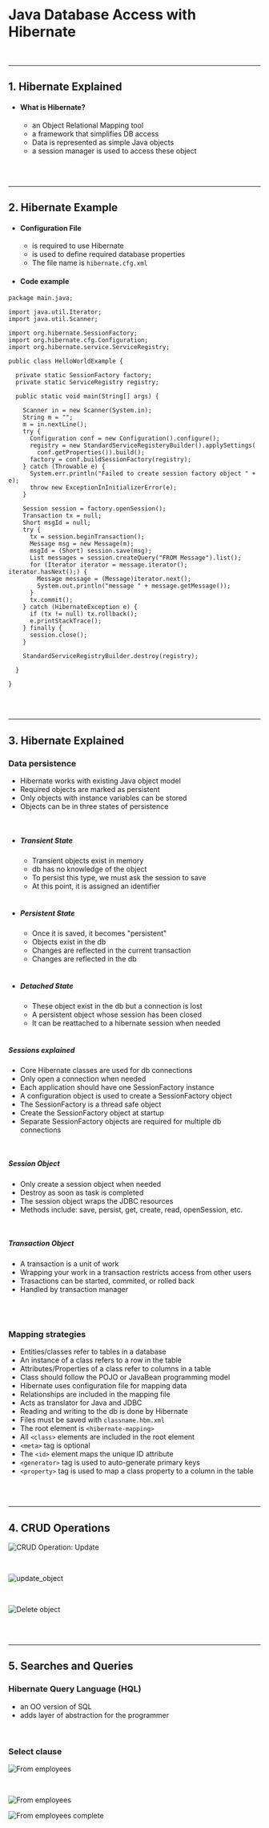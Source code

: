 # Java Database Access with Hibernate

<br>

---
## 1. Hibernate Explained
- #### What is Hibernate?
  * an Object Relational Mapping tool
  * a framework that simplifies DB access
  * Data is represented as simple Java objects
  * a session manager is used to access these object

<br><br>

---
## 2. Hibernate Example
- #### Configuration File
  * is required to use Hibernate
  * is used to define required database properties
  * The file name is `hibernate.cfg.xml`

- #### Code example

```
package main.java;

import java.util.Iterator;
import java.util.Scanner;

import org.hibernate.SessionFactory;
import org.hibernate.cfg.Configuration;
import org.hibernate.service.ServiceRegistry;

public class HelloWorldExample {

  private static SessionFactory factory;
  private static ServiceRegistry registry;

  public static void main(String[] args) {
    
    Scanner in = new Scanner(System.in);
    String m = "";
    m = in.nextLine();
    try {
      Configuration conf = new Configuration().configure();
      registry = new StandardServiceRegisteryBuilder().applySettings(
        conf.getProperties()).build();
      factory = conf.buildSessionFactory(registry);
    } catch (Throwable e) {
      System.err.println("Failed to create session factory object " + e);
      throw new ExceptionInInitializerError(e);
    }
    
    Session session = factory.openSession();
    Transaction tx = null;
    Short msgId = null;
    try {
      tx = session.beginTransaction();
      Message msg = new Message(m);
      msgId = (Short) session.save(msg);
      List messages = session.createQuery("FROM Message").list();
      for (Iterator iterator = message.iterator(); iterator.hasNext();) {
        Message message = (Message)iterator.next();
        System.out.println("message " + message.getMessage());
      }
      tx.commit();
    } catch (HibernateException e) {
      if (tx != null) tx.rollback();
      e.printStackTrace();
    } finally {
      session.close();
    }
    
    StandardServiceRegistryBuilder.destroy(registry);
    
  }

}
```

<br><br>

---
## 3. Hibernate Explained

### Data persistence
  * Hibernate works with existing Java object model
  * Required objects are marked as persistent
  * Only objects with instance variables can be stored
  * Objects can be in three states of persistence
  <br>

- ##### Transient State
  * Transient objects exist in memory
  * db has no knowledge of the object
  * To persist this type, we must ask the session to save
  * At this point, it is assigned an identifier
  <br>

- ##### Persistent State
  * Once it is saved, it becomes "persistent"
  * Objects exist in the db
  * Changes are reflected in the current transaction
  * Changes are reflected in the db
  <br>

- ##### Detached State
  * These object exist in the db but a connection is lost
  * A persistent object whose session has been closed
  * It can be reattached to a hibernate session when needed
  <br>

##### Sessions explained

- Core Hibernate classes are used for db connections
- Only open a connection when needed
- Each application should have one SessionFactory instance
- A configuration object is used to create a SessionFactory object
- The SessionFactory is a thread safe object
- Create the SessionFactory object at startup
- Separate SessionFactory objects are required for multiple db connections
<br>

##### Session Object
- Only create a session object when needed
- Destroy as soon as task is completed
- The session object wraps the JDBC resources
- Methods include: save, persist, get, create, read, openSession, etc.
<br>

##### Transaction Object
- A transaction is a unit of work
- Wrapping your work in a transaction restricts access from other users
- Trasactions can be started, commited, or rolled back
- Handled by transaction manager

<br><br>

### Mapping strategies
- Entities/classes refer to tables in a database
- An instance of a class refers to a row in the table
- Attributes/Properties of a class refer to columns in a table
- Class should follow the POJO or JavaBean programming model
- Hibernate uses configuration file for mapping data
- Relationships are included in the mapping file
- Acts as translator for Java and JDBC
- Reading and writing to the db is done by Hibernate
- Files must be saved with `classname.hbm.xml`
- The root element is `<hibernate-mapping>`
- All `<class>` elements are included in the root element
- `<meta>` tag is optional
- The `<id>` element maps the unique ID attribute
- `<generator>` tag is used to auto-generate primary keys
- `<property>` tag is used to map a class property to a column in the table

<br><br>

---
## 4. CRUD Operations

![CRUD Operation: Update](crup_op_update.png)

<br>

![update_object](update_object.png)

<br>

![Delete object](delete_object.png)

<br><br>

---
## 5. Searches and Queries

### Hibernate Query Language (HQL)
- an OO version of SQL
- adds layer of abstraction for the programmer

<br>

### Select clause

![From employees](select_from_employees.png)

<br>

![From employees](select_from_employees2.png)
<br>

![From employees complete](select_from_employees_complete.png)

<br><br>
